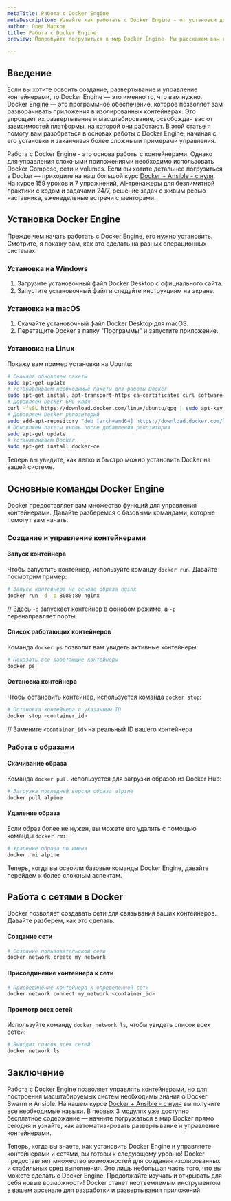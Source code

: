```yaml
---
metaTitle: Работа с Docker Engine
metaDescription: Узнайте как работать с Docker Engine - от установки до управления контейнерами и образами- Вы поймете основные команды и методы управления
author: Олег Марков
title: Работа с Docker Engine
preview: Попробуйте погрузиться в мир Docker Engine- Мы расскажем вам все- от установки и базовых команд до управления контейнерами и сетями

---
```


## Введение

Если вы хотите освоить создание, развертывание и управление контейнерами, то Docker Engine — это именно то, что вам нужно. Docker Engine — это программное обеспечение, которое позволяет вам разворачивать приложения в изолированных контейнерах. Это упрощает их развертывание и масштабирование, освобождая вас от зависимостей платформы, на которой они работают. В этой статье я помогу вам разобраться в основах работы с Docker Engine, начиная с его установки и заканчивая более сложными примерами управления.

Работа с Docker Engine - это основа работы с контейнерами. Однако для управления сложными приложениями необходимо использовать Docker Compose, сети и volumes. Если вы хотите детальнее погрузиться в Docker — приходите на наш большой курс [Docker + Ansible - с нуля](https://purpleschool.ru/course/docker). На курсе 159 уроков и 7 упражнений, AI-тренажеры для безлимитной практики с кодом и задачами 24/7, решение задач с живым ревью наставника, еженедельные встречи с менторами.

## Установка Docker Engine

Прежде чем начать работать с Docker Engine, его нужно установить. Смотрите, я покажу вам, как это сделать на разных операционных системах.

### Установка на Windows

1. Загрузите установочный файл Docker Desktop с официального сайта.
2. Запустите установочный файл и следуйте инструкциям на экране.

### Установка на macOS

1. Скачайте установочный файл Docker Desktop для macOS.
2. Перетащите Docker в папку "Программы" и запустите приложение.

### Установка на Linux

Покажу вам пример установки на Ubuntu:

```bash
# Сначала обновляем пакеты
sudo apt-get update
# Устанавливаем необходимые пакеты для работы Docker
sudo apt-get install apt-transport-https ca-certificates curl software-properties-common
# Добавляем Docker GPG ключ
curl -fsSL https://download.docker.com/linux/ubuntu/gpg | sudo apt-key add -
# Добавляем Docker репозиторий
sudo add-apt-repository "deb [arch=amd64] https://download.docker.com/linux/ubuntu $(lsb_release -cs) stable"
# Обновляем пакеты вновь после добавления репозитория
sudo apt-get update
# Устанавливаем Docker
sudo apt-get install docker-ce
```

Теперь вы увидите, как легко и быстро можно установить Docker на вашей системе.

## Основные команды Docker Engine

Docker предоставляет вам множество функций для управления контейнерами. Давайте разберемся с базовыми командами, которые помогут вам начать.

### Создание и управление контейнерами

#### Запуск контейнера

Чтобы запустить контейнер, используйте команду `docker run`. Давайте посмотрим пример:

```bash
# Запуск контейнера на основе образа nginx
docker run -d -p 8080:80 nginx
```

// Здесь `-d` запускает контейнер в фоновом режиме, а `-p` перенаправляет порты

#### Список работающих контейнеров

Команда `docker ps` позволит вам увидеть активные контейнеры:

```bash
# Показать все работающие контейнеры
docker ps
```

#### Остановка контейнера

Чтобы остановить контейнер, используется команда `docker stop`:

```bash
# Остановка контейнера с указанным ID
docker stop <container_id>
```

// Замените `<container_id>` на реальный ID вашего контейнера

### Работа с образами

#### Скачивание образа

Команда `docker pull` используется для загрузки образов из Docker Hub:

```bash
# Загрузка последней версии образа alpine
docker pull alpine
```

#### Удаление образа

Если образ более не нужен, вы можете его удалить с помощью команды `docker rmi`:

```bash
# Удаление образа по имени
docker rmi alpine
```

Теперь, когда вы освоили базовые команды Docker Engine, давайте перейдем к более сложным аспектам.

## Работа с сетями в Docker

Docker позволяет создавать сети для связывания ваших контейнеров. Давайте разберем, как это сделать.

#### Создание сети

```bash
# Создание пользовательской сети
docker network create my_network
```

#### Присоединение контейнера к сети

```bash
# Присоединение контейнера к определенной сети
docker network connect my_network <container_id>
```

#### Просмотр всех сетей

Используйте команду `docker network ls`, чтобы увидеть список всех сетей:

```bash
# Выводит список всех сетей
docker network ls
```

## Заключение

Работа с Docker Engine позволяет управлять контейнерами, но для построения масштабируемых систем необходимы знания о Docker Swarm и Ansible. На нашем курсе [Docker + Ansible - с нуля](https://purpleschool.ru/course/docker) вы получите все необходимые навыки. В первых 3 модулях уже доступно бесплатное содержание — начните погружаться в мир Docker прямо сегодня и узнайте, как автоматизировать развертывание и управление контейнерами.

Теперь, когда вы знаете, как установить Docker Engine и управляете контейнерами и сетями, вы готовы к следующему уровню! Docker предоставляет множество возможностей для создания изолированных и стабильных сред выполнения. Это лишь небольшая часть того, что вы можете сделать с Docker Engine. Продолжайте изучать и открывать для себя новые возможности! Docker станет неотъемлемым инструментом в вашем арсенале для разработки и развертывания приложений.
